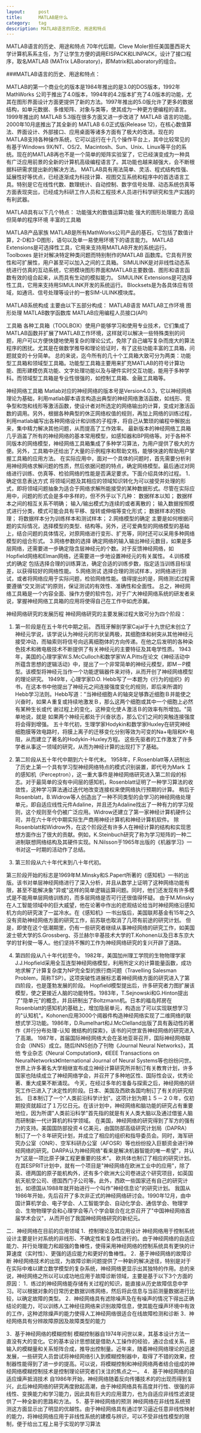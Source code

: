 ```yaml
---
layout:     post
title:      MATLAB是什么
category:   tag
description: MATLAB语言的历史、用途和特点 
---
```

MATLAB语言的历史、用途和特点 
70年代后期，Cleve Moler担任美国墨西哥大学计算机系系主任，为了让学生方便的调用EISPACK和LINPACK，设计了接口程序，取名MATLAB (MATrix LABoratory)，即Matrix和Laboratory的组合。 

###MATLAB语言的历史、用途和特点：

MATLAB的第一个商业化的版本是1984年推出的是3.0的DOS版本，1992年MathWorks 公司于推出了4.0版本，1994年的4.2版本扩充了4.0版本的功能，尤其在图形界面设计方面更提供了新的方法。1997年推出的5.0版允许了更多的数据结构，如单元数据、多维矩阵、对象与类等，使其成为一种更方便编程的语言。1999年推出的 MATLAB 5.3版在很多方面又进一步改进了 MATLAB 语言的功能。2000年10月底推出了其全新的 MATLAB 6.0正式版(Release 12)，在核心数值算法、界面设计、外部接口、应用桌面等诸多方面有了极大的改进。现在的MATLAB支持各种操作系统，它可以运行在十几个操作平台上，其中比较常见的有基于Windows 9X/NT、OS/2、Macintosh、Sun、Unix、Linux等平台的系统。现在的MATLAB再也不是一个简单的矩阵实验室了，它已经演变成为一种具有广泛应用前景的全新的计算机高级编程语言了。其功能也越来越强大，会不断根据科研需求提出新的解决方法。
MATLAB具有用法简单、灵活、程式结构性强、延展性好等优点，已经逐渐成为科技计算、视图交互系统和程序中的首选语言工具。特别是它在线性代数、数理统计、自动控制、数字信号处理、动态系统仿真等方面表现突出，已经成为科研工作人员和工程技术人员进行科学研究和生产实践的有利武器。 

MATLAB具有以下几个特点： 
功能强大的数值运算功能 
强大的图形处理能力 
高级但简单的程序环境 
丰富的工具箱 

MATLAB产品家族 
MATLAB是所有MathWorks公司产品的基石，它包括了数值计算，2-D和3-D图形，语句以及单一易使用环境下的语言能力。 
MATLAB Extensions是可选择性工具，它用来支持用MATLAB开发的系统运行。 
Toolboxes 是针对解决特定种类问题而特别制作的MATLAB 函数库。它具有开放性和可扩展性，用户甚至可以加入之间的工具箱。 
SIMULINK是对非线性动态系统进行仿真的互动系统，它把模块图形界面和MATLAB主要数值、图形和语言函数有效的组合起来，从而具有生动的模拟能力。 
SIMULINK Extensions是可选择性工具，它用来支持用SIMULINK开发的系统运行。 
Blocksets是为各具体应有领域，如通讯、信号处理等设计的一套SIM-ULINK模块库。 

MATLAB系统构成 
主要由以下五部分构成： 
MATLAB语言 
MATLAB工作环境 
图形处理 
MATLAB数学函数库 
MATLAB应用编程人员接口(API)　 

工具箱 
各种工具箱（TOOLBOX）使用户能够学习和使用专业技术，它们集成了MATLAB函数并扩展了MATLAB工作环境，这样就可以解决一些特殊类别的问题，用户可以方便快捷地使用复杂的理论公式，免除了自己编写复杂而庞大的算法程序的困扰。尤其是在做数学推导和理论验证时，有了这些功能丰富的工具箱，问题就变的十分简单。 
总的来说，迄今所有的几十个工具箱大致可分为两类：功能型工具箱和领域型工具箱。功能型工具箱主要用来扩充MATLAB的符号计算功能、图形建模仿真功能、文字处理功能以及与硬件实时交互功能，能用于多种学科。而领域型工具箱是专业性很强的，如控制工具箱、金融工具箱等。 

神经网络工具箱 
Matlab对应的神经网络的版本号是Version4.0.3，它以神经网络理论为基础，利用matlab脚本语言构造出典型的神经网络激活函数，如线形、竞争型和饱和线形等激活函数，使设计者对所选定的网络输出的计算，变成对激活函数的调用。另外，根据各种典型的休正网络权值的规则，再加上网络的训练过程，利用matlab编写出各种网络设计和训练的子程序，将自己从繁琐的编程中解脱出来，集中精力解决其他问题，从而提高了工作效率。 
最新版本的神经网络工具箱几乎涵盖了所有的神经网络的基本常用模型，如感知器和BP网络等。对于各种不同版本的网络模型，神经网络工具箱集成了多种学习算法，为用户提供了极大的方便。另外，工具箱中还给出了大量的示例程序和帮助文档，能够快速的帮助用户掌握工具箱的应用方法。 
在实际应用中，面对一个具体的问题时，首先需要分析利用神经网络求解问题的性质，然后依据问题的特点，确定网络模型。最后通过对网络进行训练、仿真等、检验网络的性能是否满足要求。下面介绍具体的过程。 
1．确定信息表达方式 
将领域问题及其相应的领域知识转化为可以接受并处理的形式，即将领域问题抽象为适合于网络求解所能接受的某种数据形式。尽管在实际应用中，问题的形式会是多中多样的，但不外乎以下几种： 
数据样本以知； 
数据样本之间的相互关系不明确； 
输入/输出模式为连续的或者离散的； 
输入数据按照模式进行分类，模式可能会具有平移、旋转或伸缩等变化形式； 
数据样本的预处理； 
将数据样本分为训练样本和测试样本； 
2.网络模型的确定 
主要是如何根据问题的实际情况，选择模型的类型、结构等。另外，还可爱典型的网络模型的基础上，结合问题的具体情况，对原网络进行变形、扩充等，同时还可以采用多种网络模型的组合形式。 
3.网络参数的选择 
确定网络的输入输出神经元数目，如果是多层网络，还需要进一步确定隐含层神经元的个数。对于反馈神经网络，如Hopfield网络和Elman网络，还需要进一步地设置神经元的有关属性。 
4.训练模式的确定 
包括选择合理的训练算法，确定合适的训练步数，指定适当训练目标误差，以获得较好的网络性能。 
5.网络测试 
选择合理的测试样本，对网络进行测试，或者将网络应用于实际问题，检验网络性能。值得提出的是，网络测试过程需要遵循“交叉测试”的原则，保证测试的有效性、准确性和全面性。 
总之，神经网络工具箱是一个内容全面、操作方便的软件包，对于广大神经网络系统的研发者来说，掌握神经网络工具箱的应用将使得自己在工作中如虎添翼。 

神经网络研究的发展历程 
神经网络研究的主要发展过程大致可分为四个阶段： 

1. 第一阶段是在五十年代中期之前。 
西班牙解剖学家Cajal于十九世纪末创立了神经元学说，该学说认为神经元的形状呈两极，其细胞体和树突从其他神经元接受冲动，而轴索则将信号向远离细胞体的方向传递。在他之后发明的各种染色技术和微电极技术不断提供了有关神经元的主要特征及其电学性质。 
1943年，美国的心理学家W.S.McCulloch和数学家W.A.Pitts在论文《神经活动中所蕴含思想的逻辑活动》中，提出了一个非常简单的神经元模型，即M－P模型。该模型将神经元当作一个功能逻辑器件来对待，从而开创了神经网络模型的理论研究。 
1949年，心理学家D.O. Hebb写了一本题为《行为的组织》的书，在这本书中他提出了神经元之间连接强度变化的规则，即后来所谓的Hebb学习法则。Hebb写道："当神经细胞Ａ的轴突足够靠近细胞Ｂ并能使之兴奋时，如果Ａ重复或持续地激发Ｂ，那么这两个细胞或其中一个细胞上必然有某种生长或代 谢过程上的变化，这种变化使Ａ激活Ｂ的效率有所增加。"简单地说，就是 如果两个神经元都处于兴奋状态，那么它们之间的突触连接强度将会得到增强。 
五十年代初，生理学家Hodykin和数学家Huxley在研究神经细胞膜等效电路时，将膜上离子的迁移变化分别等效为可变的Na+电阻和K+电阻，从而建立了著名的Hodykin-Huxley方程。 
这些先驱者的工作激发了许多学者从事这一领域的研究，从而为神经计算的出现打下了基础。 

2. 第二阶段从五十年代中期到六十年代末。 
1958年，F.Rosenblatt等人研制出了历史上第一个具有学习型神经网络特点的模式识别装置，即代号为Mark Ｉ的感知机（Perceptron），这一重大事件是神经网络研究进入第二阶段的标志。对于最简单的没有中间层的感知机，Rosenblatt证明了一种学习算法的收敛性，这种学习算法通过迭代地改变连接权来使网络执行预期的计算。 
稍后于Rosenblatt，B.Widrow等人创造出了一种不同类型的会学习的神经网络处理单元，即自适应线性元件Adaline，并且还为Adaline找出了一种有力的学习规则，这个规则至今仍被广泛应用。Widrow还建立了第一家神经计算机硬件公司，并在六十年代中期实际生产商用神经计算机和神经计算机软件。 
除Rosenblatt和Widrow外，在这个阶段还有许多人在神经计算的结构和实现思想方面作出了很大的贡献。例如，K.Steinbuch研究了称为学习矩阵的一种二进制联想网络结构及其硬件实现。N.Nilsson于1965年出版的《机器学习》一书对这一时期的活动作了总结。 

3. 第三阶段从六十年代末到八十年代初。 

第三阶段开始的标志是1969年M.Minsky和S.Papert所著的《感知机》一书的出版。该书对单层神经网络进行了深入分析，并且从数学上证明了这种网络功能有限，甚至不能解决象"异或"这样的简单逻辑运算问题。同时，他们还发现有许多模式是不能用单层网络训练的，而多层网络是否可行还很值得怀疑。 
由于M.Minsky在人工智能领域中的巨大威望，他在论著中作出的悲观结论给当时神经网络沿感知机方向的研究泼了一盆冷水。在《感知机》一书出版后，美国联邦基金有15年之久没有资助神经网络方面的研究工作，前苏联也取消了几项有前途的研究计划。 
但是，即使在这个低潮期里，仍有一些研究者继续从事神经网络的研究工作，如美国波士顿大学的S.Grossberg、芬兰赫尔辛基技术大学的T.Kohonen以及日本东京大学的甘利俊一等人。他们坚持不懈的工作为神经网络研究的复兴开辟了道路。 

4. 第四阶段从八十年代初至今。 
1982年，美国加州理工学院的生物物理学家J.J.Hopfield采用全互连型神经网络模型，利用所定义的计算能量函数，成功地求解了计算复杂度为NP完全型的旅行商问题（Travelling Salesman Problem，简称TSP）。这项突破性进展标志着神经网络方面的研究进入了第四阶段，也是蓬勃发展的阶段。 
Hopfield模型提出后，许多研究者力图扩展该模型，使之更接近人脑的功能特性。1983年，T.Sejnowski和G.Hinton提出了"隐单元"的概念，并且研制出了Boltzmann机。日本的福岛邦房在Rosenblatt的感知机的基础上，增加隐层单元，构造出了可以实现联想学习的"认知机"。Kohonen应用3000个阈器件构造神经网络实现了二维网络的联想式学习功能。1986年，D.Rumelhart和J.McClelland出版了具有轰动性的著作《并行分布处理-认知 
微结构的探索》，该书的问世宣告神经网络的研究进入了高潮。 
1987年，首届国际神经网络大会在圣地亚哥召开，国际神经网络联合会（INNS）成立。随后INNS创办了刊物《Journal Neural Networks》，其他 专业杂志《Neural Computation》，《IEEE Transactions on NeuralNetworks》《International Journal of Neural Systems等也纷纷问世。世界上许多著名大学相继宣布成立神经计算研究所并制订有关教育计划，许多国家也陆续成立了神经网络学会，并召开了多种地区性、国际性会议，优秀论著、重大成果不断涌现。 
今天，在经过多年的准备与探索之后，神经网络的研究工作已进入了决定性的阶段。日本、美国及西欧各国均制订了有关的研究规划。 
日本制订了一个"人类前沿科学计划"。这项计划为期１５－２０年，仅初期投资就超过了１万亿日元。在该计划中，神经网络和脑功能的研究占有重要地位，因为所谓"人类前沿科学"首先指的就是有关人类大脑以及通过借鉴人脑而研制新一代计算机的科学领域。 
在美国，神经网络的研究得到了军方的强有力的支持。美国国防部投资４亿美元，由国防部高级研究计划局（DAPRA）制订了一个８年研究计划，并成立了相应的组织和指导委员会。同时，海军研究办公室（ONR）、空军科研办公室（AFOSR）等也纷纷投入巨额资金进行神经网络的研究。DARPA认为神经网络"看来是解决机器智能的唯一希望"，并认为"这是一项比原子弹工程更重要的技术"。 
欧共体也制订了相应的研究计划。在其ESPRIT计划中，就有一个项目是"神经网络在欧洲工业中的应用"，除了英、德两国的原子能机构外，还有多个欧洲大公司卷进这个研究项目，如英国航天航空公司、德国西门子公司等。此外，西欧一些国家还有自己的研究计划，如德国从1988年就开始进行一个叫作"神经信息论"的研究计划。 
我国从1986年开始，先后召开了多次非正式的神经网络研讨会。1990年12月，由中国计算机学会、电子学会、人工智能学会、自动化学会、通信学会、物理学会、生物物理学会和心理学会等八个学会联合在北京召开了"中国神经网络首届学术会议"，从而开创了我国神经网络研究的新纪元。 


二．神经网络在目前的应用领域 
1．控制理论及其应用设计 
神经网络用于控制系统设计主要是针对系统的非线形、不确定性和复杂性进行的。由于神经网络的自适应能力、并行处理能力和超强的鲁棒性，使得采用神经网络的控制系统具有更快的计算速度（实时性）、更强的适应能力和更好的鲁棒性。 
2．基于神经网络的故障诊断 
神经网络技术的出现，为故障诊断问题提供了一种新的解决途径，特别是对于在实际中难以建立数学模型的复杂系统，神经网络更显示出其独特的作用。总的来说，神经网络之所以可以成功地应用于故障诊断领域，主要是基于以下3个方面的原因： 
1．练过的神经网络能存储有关过程的知识，能直接从历史故障信息中学习。可以根据对象的日常历史数据训练网络，然后将此信息与当前测量数据进行比较，以确定故障的类型。 
2．神经网络具有滤除噪声及在有噪声的情况下得出正确结论的能力，可以训练人工神经往网络来识别故障信息，使其能在燥声环境中有效的工作，这种滤除燥声的能力使得人工神经网络很适合在线故障检测和诊断 
3．神经网络具有分辨故障原因及故障类型的能力 

3．基于神经网络的模糊控制 
模糊控制器自1974年问世以来，其基本设计方法一直没有大的变化。它的基本设计思想就是借助人工操作的经验，通过合成关系，把输入的模糊量和关系矩阵合成，推导出控制量。近年来，随着神经网络理论的迅速发展，一些研究人员尝试将神经网络引入到模糊控制器中，取得了不错的效果，控制器性能得到了进一步的提高。可以说，将模糊控制和神经网络两者结合组成的神经网络模糊控制技术是控制理论研究者们关注的焦点之一。 
4．基于神经网络的自适应燥声抵消技术 
自1986年开始，神经网络随着反向传播技术的的出现而得到复兴，此后神经网络的研究再度掀起高潮，由于神经网络具有高度并行性、很强的非线性、变换能力和学习能力，因此具有巨大的应用潜力，也为自适应非线性滤波提供了一种全新的思路和方法。 
5．基于神经网络的预测 
神经网络在非线性系统预测这方面显示出了明显的优越性。由于神经网络具有通过学习逼近任意非线性映射的能力，将神经网络应用于非线性系统的建模与辨识，可以不受非线性模型的限制，便于给出工程上易于实现的学习算法